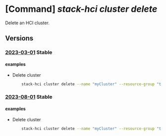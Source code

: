 # [Command] _stack-hci cluster delete_

Delete an HCI cluster.

## Versions

### [2023-03-01](/Resources/mgmt-plane/L3N1YnNjcmlwdGlvbnMve30vcmVzb3VyY2Vncm91cHMve30vcHJvdmlkZXJzL21pY3Jvc29mdC5henVyZXN0YWNraGNpL2NsdXN0ZXJzL3t9/2023-03-01.xml) **Stable**

<!-- mgmt-plane /subscriptions/{}/resourcegroups/{}/providers/microsoft.azurestackhci/clusters/{} 2023-03-01 -->

#### examples

- Delete cluster
    ```bash
        stack-hci cluster delete --name "myCluster" --resource-group "test-rg"
    ```

### [2023-08-01](/Resources/mgmt-plane/L3N1YnNjcmlwdGlvbnMve30vcmVzb3VyY2Vncm91cHMve30vcHJvdmlkZXJzL21pY3Jvc29mdC5henVyZXN0YWNraGNpL2NsdXN0ZXJzL3t9/2023-08-01.xml) **Stable**

<!-- mgmt-plane /subscriptions/{}/resourcegroups/{}/providers/microsoft.azurestackhci/clusters/{} 2023-08-01 -->

#### examples

- Delete cluster
    ```bash
        stack-hci cluster delete --name "myCluster" --resource-group "test-rg"
    ```
